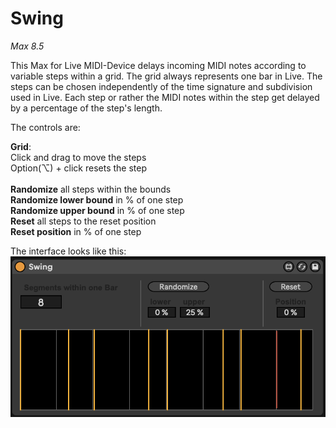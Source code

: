 # Swing

*Max 8.5*

This Max for Live MIDI-Device delays incoming MIDI notes according to variable steps within a grid.
The grid always represents one bar in Live.
The steps can be chosen independently of the time signature and subdivision used in Live.
Each step or rather the MIDI notes within the step get delayed by a percentage of the step's length.


The controls are:<br/>

**Grid**:<br/>
   Click and drag to move the steps<br/>
   Option(⌥) + click resets the step<br/>
<br/>
**Randomize** all steps within the bounds<br/>
**Randomize lower bound** in % of one step<br/>
**Randomize upper bound** in % of one step<br/>
**Reset** all steps to the reset position<br/>
**Reset position** in % of one step<br/>

The interface looks like this:<br/>
![Interface](/picture/Swing.png)

